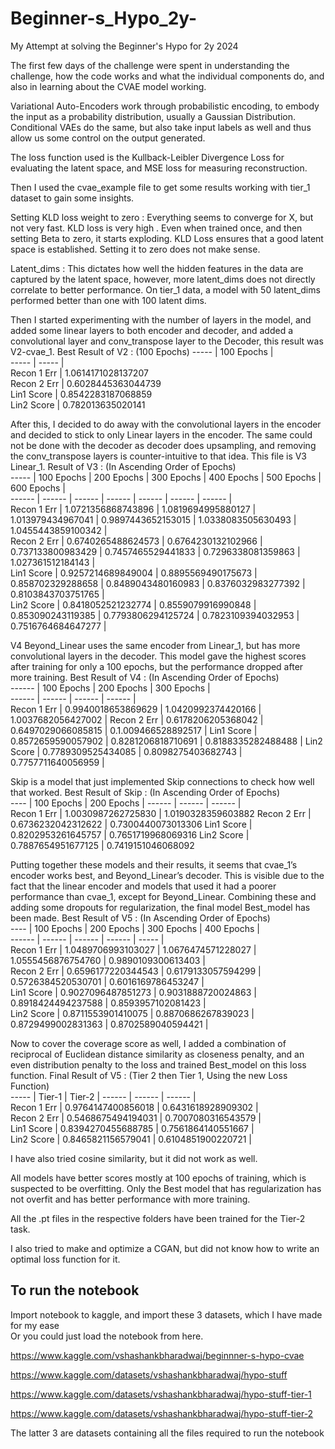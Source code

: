# Beginner-s_Hypo_2y-
My Attempt at solving the Beginner's Hypo for 2y 2024

The first few days of the challenge were spent in understanding the challenge, how the code works and what the individual components do, and also in learning about the CVAE model working.

Variational Auto-Encoders work through probabilistic encoding, to embody the input as a probability distribution, usually a Gaussian Distribution. Conditional VAEs do the same, but also take input labels as well and thus allow us some control on the output generated.

The loss function used is the Kullback-Leibler Divergence Loss for evaluating the latent space, and MSE loss for measuring reconstruction.

Then I used the cvae_example file to get some results working with tier_1 dataset to gain some insights.

Setting KLD loss weight to zero : Everything seems to converge for X, but not very fast. KLD loss is very high . Even when trained once, and then setting Beta to zero, it starts exploding. KLD Loss ensures that a good latent space is established. Setting it to zero does not make sense.

Latent_dims : This dictates how well the hidden features in the data are captured by the latent space, however, more latent_dims does not directly correlate to better performance. On tier_1 data, a model with 50 latent_dims performed better than one with 100 latent dims.

Then I started experimenting with the number of layers in the model, and added some linear layers to both encoder and decoder, and added a convolutional layer and conv_transpose layer to the Decoder, this result was V2-cvae_1.
Best Result of V2 : (100 Epochs)
----- | 100 Epochs |  
----- | ----- |  
Recon 1 Err | 1.0614171028137207  
Recon 2 Err | 0.6028445363044739   
Lin1 Score  | 0.8542283187068859  
Lin2 Score  | 0.782013635020141  

After this, I decided to do away with the convolutional layers in the encoder and decided to stick to only Linear layers in the encoder. The same could not be done with the decoder as decoder does upsampling, and removing the conv_transpose layers is counter-intuitive to that idea. This file is V3 Linear_1.
Result of V3 : (In Ascending Order of Epochs)  
----- | 100 Epochs | 200 Epochs | 300 Epochs | 400 Epochs | 500 Epochs | 600 Epochs |  
------ | ------ | ------ | ------ | ------ | ------ | ------ |  
Recon 1 Err | 1.0721356868743896 | 1.0819694995880127 | 1.013979434967041 | 0.9897443652153015 | 1.0338083505630493 | 1.0455443859100342 |  
Recon 2 Err | 0.6740265488624573 | 0.6764230132102966 | 0.737133800983429 | 0.7457465529441833 | 0.7296338081359863 | 1.027361512184143  |  
Lin1 Score  | 0.9257214689849004 | 0.8895569490175673 | 0.858702329288658 | 0.8489043480160983 | 0.8376032983277392 | 0.8103843703751765 |  
Lin2 Score  | 0.8418052521232774 | 0.8559079916990848 | 0.853090243119385 | 0.7793806294125724 | 0.7823109394032953 | 0.7516764684647277 |  

V4 Beyond_Linear uses the same encoder from Linear_1, but has more convolutional layers in the decoder. This model gave the highest scores after training for only a 100 epochs, but the performance dropped after more training.
Best Result of V4 : (In Ascending Order of Epochs)  
------ | 100 Epochs | 200 Epochs | 300 Epochs |  
------ | ------ | ------ | ------ |  
Recon 1 Err | 0.9940018653869629 | 1.0420992374420166 | 1.0037682056427002 |
Recon 2 Err | 0.6178206205368042 | 0.6497029066085815 | 0.1.009466528892517 |
Lin1 Score  | 0.8572659590057902 | 0.8281206818710691 | 0.8188335282488488 |
Lin2 Score  | 0.7789309525434085 | 0.8098275403682743 | 0.7757711640056959 |

Skip is a model that just implemented Skip connections to check how well that worked.
Best Result of Skip :  (In Ascending Order of Epochs)  
---- | 100 Epochs | 200 Epochs |
------ | ------ | ------ |  
Recon 1 Err | 1.0030987262725830 | 1.0190328359603882 
Recon 2 Err | 0.6736232042312622 | 0.7300440073013306 
Lin1 Score  | 0.8202953261645757 | 0.7651719968069316 
Lin2 Score  | 0.7887654951677125 | 0.7419151046068092 

Putting together these models and their results, it seems that cvae_1’s encoder works best, and Beyond_Linear’s decoder. This is visible due to the fact that the linear encoder and models that used it had a poorer performance than cvae_1, except for Beyond_Linear. Combining these and adding some dropouts for regularization, the final model Best_model has been made.
Best Result of V5 :  (In Ascending Order of Epochs)  
---- | 100 Epochs | 200 Epochs | 300 Epochs | 400 Epochs |  
------ | ------ | ------ | ------ | ----- |  
Recon 1 Err | 1.0489706993103027 | 1.0676474571228027 | 1.0555456876754760 | 0.9890109300613403 |  
Recon 2 Err | 0.6596177220344543 | 0.6179133057594299 | 0.5726384520530701 | 0.6016169786453247 |  
Lin1 Score  | 0.9027096487851273 | 0.9031888720024863 | 0.8918424494237588 | 0.8593957102081423 |  
Lin2 Score  | 0.8711553901410075 | 0.8870686267839023 | 0.8729499002831363 | 0.8702589040594421 |  

Now to cover the coverage score as well, I added a combination of reciprocal of Euclidean distance similarity as closeness penalty, and an even distribution penalty to the loss and trained Best_model on this loss function. 
Final Result of V5 :  (Tier 2 then Tier 1, Using the new Loss Function)  
----- | Tier-1 | Tier-2 |
------ | ------ | ------ |  
Recon 1 Err | 0.9764147400856018 | 0.6431618928909302 |  
Recon 2 Err | 0.5468675494194031 | 0.7007080316543579 |  
Lin1 Score  | 0.8394270455688785 | 0.7561864140551667 |  
Lin2 Score  | 0.8465821156579041 | 0.6104851900220721 |  

I have also tried cosine similarity, but it did not work as well.

All models have better scores mostly at 100 epochs of training, which is suspected to be overfitting. Only the Best model that has regularization has not overfit and has better performance with more training. 

All the .pt files in the respective folders have been trained for the Tier-2 task.

I also tried to make and optimize a CGAN, but did not know how to write an optimal loss function for it.

## To run the notebook 
Import notebook to kaggle, and import these 3 datasets, which I have made for my ease  
Or you could just load the notebook from here.  

https://www.kaggle.com/vshashankbharadwaj/beginnner-s-hypo-cvae  

https://www.kaggle.com/datasets/vshashankbharadwaj/hypo-stuff  

https://www.kaggle.com/datasets/vshashankbharadwaj/hypo-stuff-tier-1  

https://www.kaggle.com/datasets/vshashankbharadwaj/hypo-stuff-tier-2  

The latter 3 are datasets containing all the files required to run the notebook
